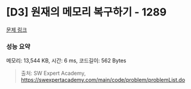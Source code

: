 # [D3] 원재의 메모리 복구하기 - 1289 

[문제 링크](https://swexpertacademy.com/main/code/problem/problemDetail.do?contestProbId=AV19AcoKI9sCFAZN) 

### 성능 요약

메모리: 13,544 KB, 시간: 6 ms, 코드길이: 562 Bytes



> 출처: SW Expert Academy, https://swexpertacademy.com/main/code/problem/problemList.do